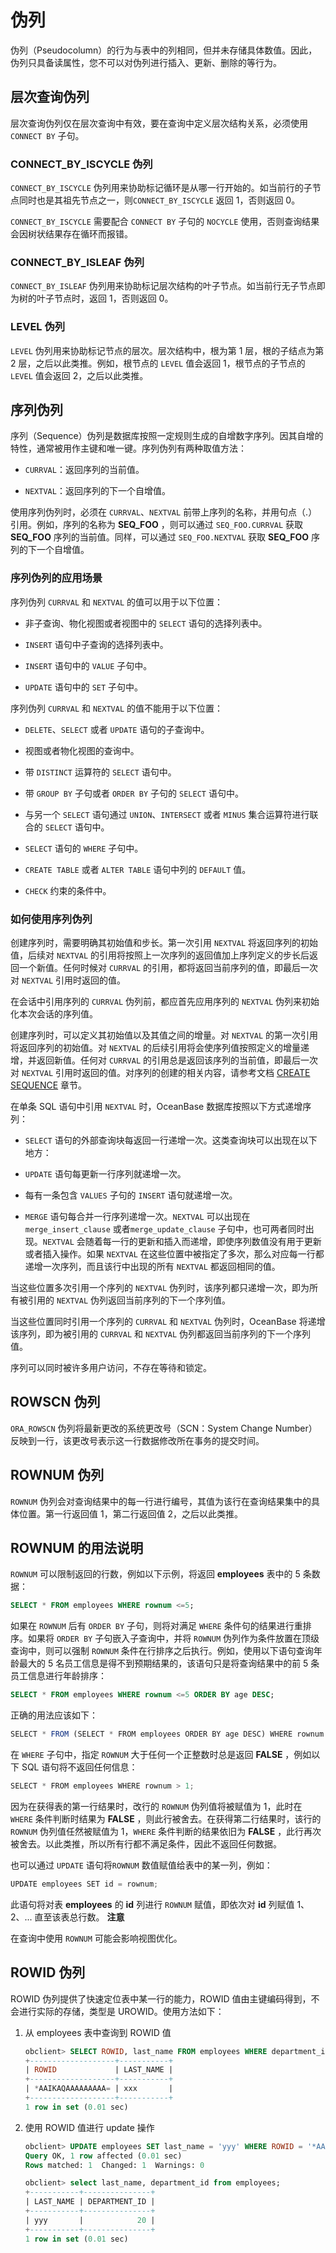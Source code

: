 伪列 
=======================



伪列（Pseudocolumn）的行为与表中的列相同，但并未存储具体数值。因此，伪列只具备读属性，您不可以对伪列进行插入、更新、删除的等行为。

层次查询伪列 
------------------

层次查询伪列仅在层次查询中有效，要在查询中定义层次结构关系，必须使用 `CONNECT BY` 子句。

### CONNECT_BY_ISCYCLE 伪列 

`CONNECT_BY_ISCYCLE` 伪列用来协助标记循环是从哪一行开始的。如当前行的子节点同时也是其祖先节点之一，则`CONNECT_BY_ISCYCLE` 返回 1，否则返回 0。

`CONNECT_BY_ISCYCLE` 需要配合 `CONNECT BY` 子句的 `NOCYCLE` 使用，否则查询结果会因树状结果存在循环而报错。

### CONNECT_BY_ISLEAF 伪列 

`CONNECT_BY_ISLEAF` 伪列用来协助标记层次结构的叶子节点。如当前行无子节点即为树的叶子节点时，返回 1，否则返回 0。

### LEVEL 伪列 

`LEVEL` 伪列用来协助标记节点的层次。层次结构中，根为第 1 层，根的子结点为第 2 层，之后以此类推。例如，根节点的 `LEVEL` 值会返回 1，根节点的子节点的 `LEVEL` 值会返回 2，之后以此类推。

序列伪列 
----------------

序列（Sequence）伪列是数据库按照一定规则生成的自增数字序列。因其自增的特性，通常被用作主键和唯一键。序列伪列有两种取值方法：

* `CURRVAL`：返回序列的当前值。

* `NEXTVAL`：返回序列的下一个自增值。




使用序列伪列时，必须在 `CURRVAL`、`NEXTVAL` 前带上序列的名称，并用句点（.）引用。例如，序列的名称为 **SEQ_FOO** ，则可以通过 `SEQ_FOO.CURRVAL` 获取 **SEQ_FOO** 序列的当前值。同样，可以通过 `SEQ_FOO.NEXTVAL` 获取 **SEQ_FOO** 序列的下一个自增值。

### 序列伪列的应用场景 

序列伪列 `CURRVAL` 和 `NEXTVAL` 的值可以用于以下位置：

* 非子查询、物化视图或者视图中的 `SELECT` 语句的选择列表中。

  

* `INSERT` 语句中子查询的选择列表中。

* `INSERT` 语句中的 `VALUE` 子句中。

* `UPDATE` 语句中的 `SET` 子句中。




序列伪列 `CURRVAL` 和 `NEXTVAL` 的值不能用于以下位置：

* `DELETE`、`SELECT` 或者 `UPDATE` 语句的子查询中。

* 视图或者物化视图的查询中。

  

* 带 `DISTINCT` 运算符的 `SELECT` 语句中。

  

* 带 `GROUP BY` 子句或者 `ORDER BY` 子句的 `SELECT` 语句中。

  

* 与另一个 `SELECT` 语句通过 `UNION`、`INTERSECT` 或者 `MINUS` 集合运算符进行联合的 `SELECT` 语句中。

  

* `SELECT` 语句的 `WHERE` 子句中。

* `CREATE TABLE` 或者 `ALTER TABLE` 语句中列的 `DEFAULT` 值。

* `CHECK` 约束的条件中。




### 如何使用序列伪列 

创建序列时，需要明确其初始值和步长。第一次引用 `NEXTVAL` 将返回序列的初始值，后续对 `NEXTVAL` 的引用将按照上一次序列的返回值加上序列定义的步长后返回一个新值。任何时候对 `CURRVAL` 的引用，都将返回当前序列的值，即最后一次对 `NEXTVAL` 引用时返回的值。

在会话中引用序列的 `CURRVAL` 伪列前，都应首先应用序列的 `NEXTVAL` 伪列来初始化本次会话的序列值。

创建序列时，可以定义其初始值以及其值之间的增量。对 `NEXTVAL` 的第一次引用将返回序列的初始值。对 `NEXTVAL` 的后续引用将会使序列值按照定义的增量递增，并返回新值。任何对 `CURRVAL` 的引用总是返回该序列的当前值，即最后一次对 `NEXTVAL` 引用时返回的值。对序列的创建的相关内容，请参考文档 [CREATE SEQUENCE](/docs-cn/11.sql-reference-oracle-mode/9.sql-statement-1/1.DDL-1/12.create-sequence/) 章节。

在单条 SQL 语句中引用 `NEXTVAL` 时，OceanBase 数据库按照以下方式递增序列：

* `SELECT` 语句的外部查询块每返回一行递增一次。这类查询块可以出现在以下地方：




<!-- -->



<!-- -->

* `UPDATE` 语句每更新一行序列就递增一次。

* 每有一条包含 `VALUES` 子句的 `INSERT` 语句就递增一次。

  

* `MERGE` 语句每合并一行序列递增一次。`NEXTVAL` 可以出现在 `merge_insert_clause` 或者`merge_update_clause` 子句中，也可两者同时出现。`NEXTVAL` 会随着每一行的更新和插入而递增，即使序列数值没有用于更新或者插入操作。如果 `NEXTVAL` 在这些位置中被指定了多次，那么对应每一行都递增一次序列，而且该行中出现的所有 `NEXTVAL` 都返回相同的值。




当这些位置多次引用一个序列的 `NEXTVAL` 伪列时，该序列都只递增一次，即为所有被引用的 `NEXTVAL` 伪列返回当前序列的下一个序列值。

当这些位置同时引用一个序列的 `CURRVAL` 和 `NEXTVAL` 伪列时，OceanBase 将递增该序列，即为被引用的 `CURRVAL` 和 `NEXTVAL` 伪列都返回当前序列的下一个序列值。

序列可以同时被许多用户访问，不存在等待和锁定。

ROWSCN 伪列 
---------------------

`ORA_ROWSCN` 伪列将最新更改的系统更改号（SCN：System Change Number）反映到一行，该更改号表示这一行数据修改所在事务的提交时间。

ROWNUM 伪列 
---------------------

`ROWNUM` 伪列会对查询结果中的每一行进行编号，其值为该行在查询结果集中的具体位置。第一行返回值 1，第二行返回值 2，之后以此类推。

ROWNUM 的用法说明 
------------------------

`ROWNUM` 可以限制返回的行数，例如以下示例，将返回 **employees** 表中的 5 条数据：

```sql
SELECT * FROM employees WHERE rownum <=5;
```



如果在 `ROWNUM` 后有 `ORDER BY` 子句，则将对满足 `WHERE` 条件句的结果进行重排序。如果将 `ORDER BY` 子句嵌入子查询中，并将 `ROWNUM` 伪列作为条件放置在顶级查询中，则可以强制 `ROWNUM` 条件在行排序之后执行。例如，使用以下语句查询年龄最大的 5 名员工信息是得不到预期结果的，该语句只是将查询结果中的前 5 条员工信息进行年龄排序：

```sql
SELECT * FROM employees WHERE rownum <=5 ORDER BY age DESC;
```



正确的用法应该如下：

```javascript
SELECT * FROM (SELECT * FROM employees ORDER BY age DESC) WHERE rownum <= 5;
```



在 `WHERE` 子句中，指定 `ROWNUM` 大于任何一个正整数时总是返回 **FALSE** ，例如以下 SQL 语句将不返回任何信息：

```javascript
SELECT * FROM employees WHERE rownum > 1;
```



因为在获得表的第一行结果时，改行的 `ROWNUM` 伪列值将被赋值为 1，此时在 `WHERE` 条件判断时结果为 **FALSE** ，则此行被舍去。在获得第二行结果时，该行的 `ROWNUM` 伪列值任然被赋值为 1，`WHERE` 条件判断的结果依旧为 **FALSE** ，此行再次被舍去。以此类推，所以所有行都不满足条件，因此不返回任何数据。

也可以通过 `UPDATE` 语句将`ROWNUM` 数值赋值给表中的某一列，例如：

```javascript
UPDATE employees SET id = rownum;
```



此语句将对表 **employees** 的 **id** 列进行 `ROWNUM` 赋值，即依次对 **id** 列赋值 1、2、... 直至该表总行数。
**注意**



在查询中使用 `ROWNUM` 可能会影响视图优化。

ROWID 伪列 
-----------------------------

ROWID 伪列提供了快速定位表中某一行的能力，ROWID 值由主键编码得到，不会进行实际的存储，类型是 UROWID。使用方法如下：

1. 从 employees 表中查询到 ROWID 值 

   ```sql
   obclient> SELECT ROWID, last_name FROM employees WHERE department_id = 20;
   +-------------------+-----------+
   | ROWID             | LAST_NAME |
   +-------------------+-----------+
   | *AAIKAQAAAAAAAAA= | xxx       |
   +-------------------+-----------+
   1 row in set (0.01 sec)
   ```

   

2. 使用 ROWID 值进行 update 操作

   ```sql
   obclient> UPDATE employees SET last_name = 'yyy' WHERE ROWID = '*AAIKAQAAAAAAAAA=';
   Query OK, 1 row affected (0.01 sec)
   Rows matched: 1  Changed: 1  Warnings: 0
   
   obclient> select last_name, department_id from employees;
   +-----------+---------------+
   | LAST_NAME | DEPARTMENT_ID |
   +-----------+---------------+
   | yyy       |            20 |
   +-----------+---------------+
   1 row in set (0.01 sec)
   ```

   



